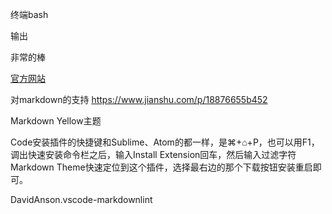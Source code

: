 终端bash

输出

非常的棒


[官方网站](https://code.visualstudio.com/)


对markdown的支持
https://www.jianshu.com/p/18876655b452

Markdown Yellow主题

Code安装插件的快捷键和Sublime、Atom的都一样，是⌘+⌂+P，也可以用F1，调出快速安装命令栏之后，输入Install Extension回车，然后输入过滤字符Markdown Theme快速定位到这个插件，选择最右边的那个下载按钮安装重启即可。


DavidAnson.vscode-markdownlint
